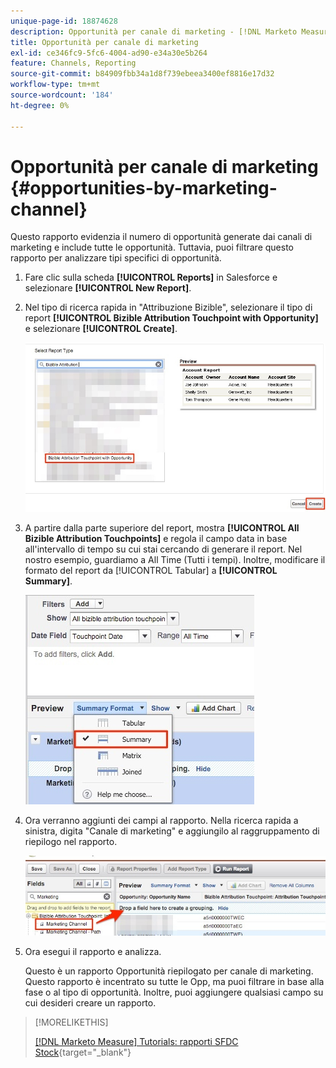 ```yaml
---
unique-page-id: 18874628
description: Opportunità per canale di marketing - [!DNL Marketo Measure]
title: Opportunità per canale di marketing
exl-id: ce346fc9-5fc6-4004-ad90-e34a30e5b264
feature: Channels, Reporting
source-git-commit: b84909fbb34a1d8f739ebeea3400ef8816e17d32
workflow-type: tm+mt
source-wordcount: '184'
ht-degree: 0%

---
```


# Opportunità per canale di marketing {#opportunities-by-marketing-channel}

Questo rapporto evidenzia il numero di opportunità generate dai canali di marketing e include tutte le opportunità. Tuttavia, puoi filtrare questo rapporto per analizzare tipi specifici di opportunità.

1. Fare clic sulla scheda **[!UICONTROL Reports]** in Salesforce e selezionare **[!UICONTROL New Report]**.

1. Nel tipo di ricerca rapida in &quot;Attribuzione Bizible&quot;, selezionare il tipo di report **[!UICONTROL Bizible Attribution Touchpoint with Opportunity]** e selezionare **[!UICONTROL Create]**.

   ![](assets/1-2.jpg)

1. A partire dalla parte superiore del report, mostra **[!UICONTROL All Bizible Attribution Touchpoints]** e regola il campo data in base all&#39;intervallo di tempo su cui stai cercando di generare il report. Nel nostro esempio, guardiamo a All Time (Tutti i tempi). Inoltre, modificare il formato del report da [!UICONTROL Tabular] a **[!UICONTROL Summary]**.

   ![](assets/2-2.jpg)

1. Ora verranno aggiunti dei campi al rapporto. Nella ricerca rapida a sinistra, digita &quot;Canale di marketing&quot; e aggiungilo al raggruppamento di riepilogo nel rapporto.

   ![](assets/3-2.jpg)

1. Ora esegui il rapporto e analizza.

   Questo è un rapporto Opportunità riepilogato per canale di marketing. Questo rapporto è incentrato su tutte le Opp, ma puoi filtrare in base alla fase o al tipo di opportunità. Inoltre, puoi aggiungere qualsiasi campo su cui desideri creare un rapporto.

>[!MORELIKETHIS]
>
>[[!DNL Marketo Measure] Tutorials: rapporti SFDC Stock](https://experienceleague.adobe.com/en/docs/marketo-measure-learn/tutorials/onboarding/marketo-measure-102/stock-salesforce-reports){target="_blank"}
